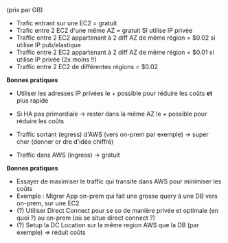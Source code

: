 (prix par GB)
- Trafic entrant sur une EC2 = gratuit
- Trafic entre 2 EC2 d'une même AZ = gratuit SI utilise IP privée
- Traffic entre 2 EC2 appartenant à 2 diff AZ de même région = $0.02 si utilise IP pub/elastique
- Traffic entre 2 EC2 appartenant à 2 diff AZ de même région = $0.01 si utilise IP privée (2x moins !!)
- Traffic entre 2 EC2 de différentes régions = $0.02

**Bonnes pratiques**
- Utiliser les adresses IP privées le + possible pour réduire les coûts **et** plus rapide
- Si HA pas primordiale -> rester dans la même AZ le + possible pour réduire les coûts

- Traffic sortant (egress) d'AWS (vers on-prem par exemple) -> super cher (donner or dre d'idée chiffré)
- Traffic dans AWS (ingress) -> gratuit

**Bonnes pratiques**
- Essayer de maximiser le traffic qui transite dans AWS pour minimiser les coûts
- Exemple : Migrer App on-prem qui fait une grosse query à une DB vers on-prem, sur une EC2
- (?) Utiliser Direct Connect pour se so de manière privée et optimale (en quoi ?) au on-prem (où se situe direct connect ?)
- (?) Setup la DC Location sur la même region AWS que la DB (par exemple)  => réduit coûts
